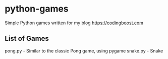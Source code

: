 # python-games
Simple Python games written for my blog https://codingboost.com

## List of Games
pong.py - Similar to the classic Pong game, using pygame
snake.py - Snake

